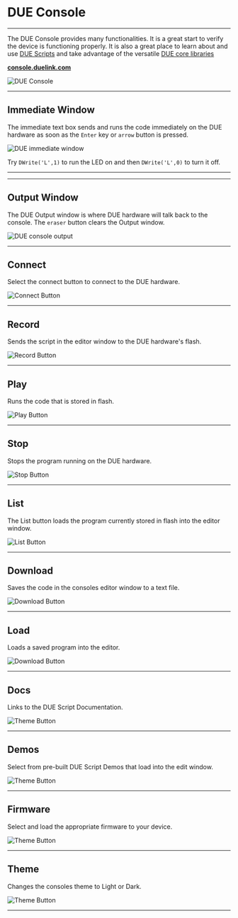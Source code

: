# DUE Console

---

The DUE Console provides many functionalities. It is a great start to verify the device is functioning properly. It is also a great place to learn about and use [DUE Scripts](due-script/due-script.md) and take advantage of the versatile [DUE core libraries](due-script/corelib/corelib.md)

[**console.duelink.com**](https://console.duelink.com/)

![DUE Console](./images/due-console.png) 

---

## Immediate Window

The immediate text box sends and runs the code immediately on the DUE hardware as soon as the `Enter` key or `arrow` button is pressed. 

![DUE immediate window](./images/immediate-window.png) 

Try `DWrite('L',1)` to run the LED on and then `DWrite('L',0)` to turn it off.

---

---
## Output Window

The DUE Output window is where DUE hardware will talk back to the console. The `eraser` button clears the Output window. 

![DUE console output](./images/console-output.png) 

---

## Connect

Select the connect button to connect to the DUE hardware.

![Connect Button](./images/due-connect.png) 

---

## Record

Sends the script in the editor window to the DUE hardware's flash. 

![Record Button](./images/due-record.png) 

---

## Play

Runs the code that is stored in flash. 

![Play Button](./images/due-play.png) 

---

## Stop

Stops the program running on the DUE hardware.

![Stop Button](./images/due-stop.png) 

---

## List

The List button loads the program currently stored in flash into the editor window. 

![List Button](./images/due-list.png) 

---

## Download

Saves the code in the consoles editor window to a text file. 

![Download Button](./images/due-save.png) 

---

## Load

Loads a saved program into the editor. 

![Download Button](./images/due-load.png) 

---

## Docs

Links to the DUE Script Documentation.

![Theme Button](./images/due-docs.png) 

---

## Demos

Select from pre-built DUE Script Demos that load into the edit window.

![Theme Button](./images/due-demos.png) 

---

## Firmware

Select and load the appropriate firmware to your device.

![Theme Button](./images/due-firmware.png) 

---


## Theme

Changes the consoles theme to Light or Dark. 

![Theme Button](./images/due-theme.png) 

---